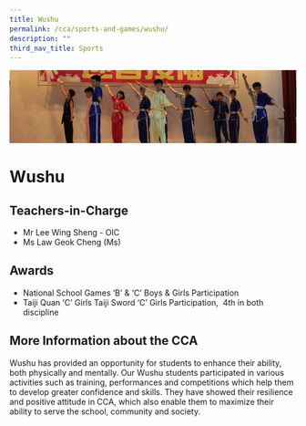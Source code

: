 ```yaml
---
title: Wushu
permalink: /cca/sports-and-games/wushu/
description: ""
third_nav_title: Sports
---
```

![](/images/CCA/wushu.png)

Wushu
=====

**Teachers-in-Charge**
----------------------

*   Mr Lee Wing Sheng - OIC
*   Ms Law Geok Cheng (Ms)

**Awards**
----------

*   National School Games ‘B’ & ‘C’ Boys & Girls Participation
*   Taiji Quan ‘C’ Girls Taiji Sword ‘C’ Girls Participation,  4th in both discipline

**More Information about the CCA**
----------------------------------

Wushu has provided an opportunity for students to enhance their ability, both physically and mentally. Our Wushu students participated in various activities such as training, performances and competitions which help them to develop greater confidence and skills. They have showed their resilience and positive attitude in CCA, which also enable them to maximize their ability to serve the school, community and society.